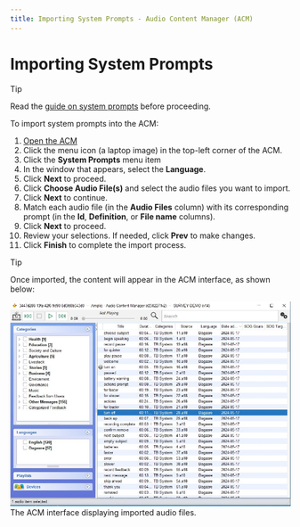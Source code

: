 ```yaml
---
title: Importing System Prompts - Audio Content Manager (ACM)
---
```


# Importing System Prompts

> [!TIP]
> Read the [guide on system prompts](./introduction.md#system-prompts-definition) before proceeding.

To import system prompts into the ACM:

1. [Open the ACM](installation.md#open-acm)
2. Click the menu icon (a laptop image) in the top-left corner of the ACM.
3. Click the **System Prompts** menu item
4. In the window that appears, select the **Language**.
5. Click **Next** to proceed.
6. Click **Choose Audio File(s)** and select the audio files you want to import.
7. Click **Next** to continue.
8. Match each audio file (in the **Audio Files** column) with its corresponding prompt (in the **Id**, **Definition**, or **File name** columns).
9. Click **Next** to proceed.
10. Review your selections. If needed, click **Prev** to make changes.
11. Click **Finish** to complete the import process.

> [!TIP]
> Once imported, the content will appear in the ACM interface, as shown below:

![ACM Interface](/images/acm/interface.jpg)
The ACM interface displaying imported audio files.
